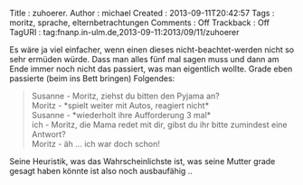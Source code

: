 Title     : zuhoerer.
Author    : michael
Created   : 2013-09-11T20:42:57
Tags      : moritz, sprache, elternbetrachtungen
Comments  : Off
Trackback : Off
TagURI    : tag:fnanp.in-ulm.de,2013-09-11:2013/09/11/zuhoerer

Es wäre ja viel einfacher, wenn einen dieses nicht-beachtet-werden nicht
so sehr ermüden würde. Dass man alles fünf mal sagen muss und dann am Ende
immer noch nicht das passiert, was man eigentlich wollte. Grade eben
passierte (beim ins Bett bringen) Folgendes:

> Susanne - Moritz, ziehst du bitten den Pyjama an?  
> Moritz - \*spielt weiter mit Autos, reagiert nicht\*  
> Susanne - \*wiederholt ihre Aufforderung 3 mal\*  
> ich - Moritz, die Mama redet mit dir, gibst du ihr bitte zumindest eine
> Antwort?  
> Moritz - äh ... ich war doch schon!

Seine Heuristik, was das Wahrscheinlichste ist, was seine Mutter grade
gesagt haben könnte ist also noch ausbaufähig ..
